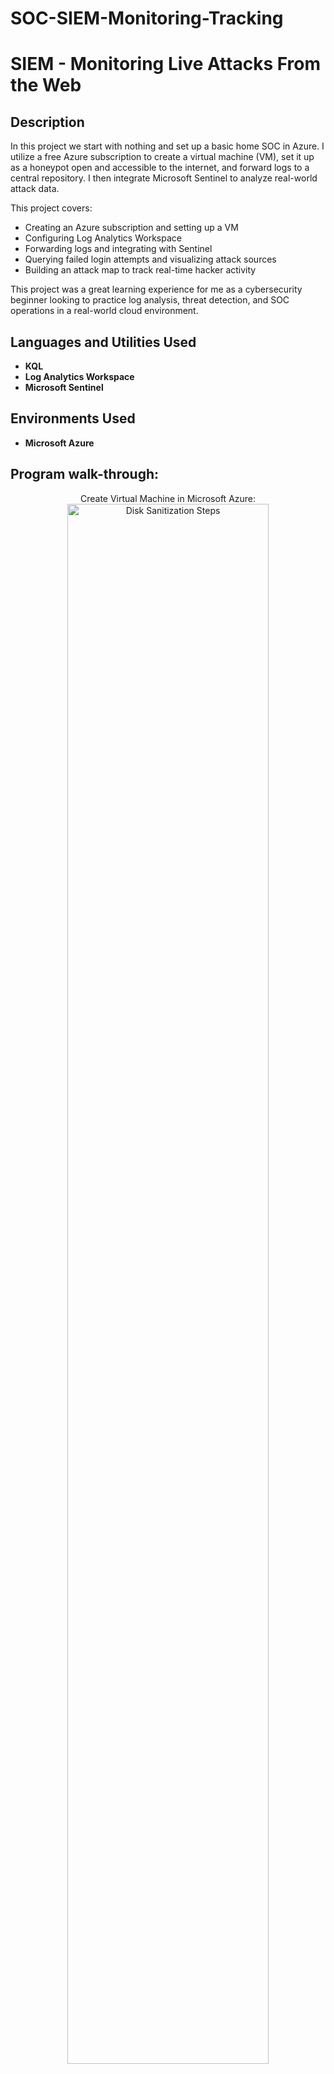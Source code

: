 # SOC-SIEM-Monitoring-Tracking

<h1>SIEM - Monitoring Live Attacks From the Web</h1>

<h2>Description</h2>
In this project we start with nothing and set up a basic home SOC in Azure. I utilize a free Azure subscription to create a virtual machine (VM), set it up as a honeypot open and accessible to the internet, and forward logs to a central repository. I then integrate Microsoft Sentinel to analyze real-world attack data.

This project covers:
- Creating an Azure subscription and setting up a VM
- Configuring Log Analytics Workspace
- Forwarding logs and integrating with Sentinel
- Querying failed login attempts and visualizing attack sources
- Building an attack map to track real-time hacker activity

This project was a great learning experience for me as a cybersecurity beginner looking to practice log analysis, threat detection, and SOC operations in a real-world cloud environment.
<br />

<h2>Languages and Utilities Used</h2>

- <b>KQL</b> 
- <b>Log Analytics Workspace</b>
- <b>Microsoft Sentinel</b>

<h2>Environments Used </h2>

- <b>Microsoft Azure</b> 

<h2>Program walk-through:</h2>

<p align="center">
Create Virtual Machine in Microsoft Azure: <br/>
<img src="https://i.imgur.com/62TgaWL.png" height="80%" width="80%" alt="Disk Sanitization Steps"/>
<br />
<br />
View Raw Logs on Virtual Machine:  <br/>
<img src="https://i.imgur.com/tcTyMUE.png" height="80%" width="80%" alt="Disk Sanitization Steps"/>
<br />
<br />
Creating a Log Repository with Log Analytics Workspace: <br/>
<img src="https://i.imgur.com/nCIbXbg.png" height="80%" width="80%" alt="Disk Sanitization Steps"/>
<br />
<br />
Connecting my Virtual Machine to Log Analytics Workspace:  <br/>
<img src="https://i.imgur.com/cdFHBiU.png" height="80%" width="80%" alt="Disk Sanitization Steps"/>
<br />
<br />
Quering log repository with KQL:  <br/>
<img src="https://i.imgur.com/JL945Ga.png" height="80%" width="80%" alt="Disk Sanitization Steps"/>
<br />
<br />
Uploading geolocation data to the SIEM:  <br/>
<img src="https://i.imgur.com/K71yaM2.png" height="80%" width="80%" alt="Disk Sanitization Steps"/>
<br />
<br />
Reviewing logs and observing the locations of attackers:  <br/>
<img src="https://i.imgur.com/AeZkvFQ.png" height="80%" width="80%" alt="Disk Sanitization Steps"/>
<br />
Creating a visual aid attack map:  <br/>
<img src="https://i.imgur.com/AeZkvFQ.png" height="80%" width="80%" alt="Disk Sanitization Steps"/>
</p>

<!--
 ```diff
- text in red
+ text in green
! text in orange
# text in gray
@@ text in purple (and bold)@@
```
--!>

